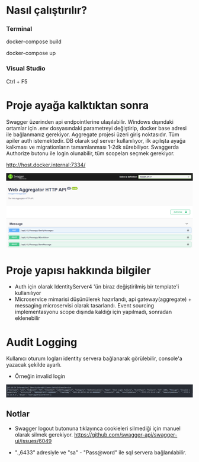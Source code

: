 # Nasıl çalıştırılır?

### Terminal

docker-compose build

docker-compose up


###  Visual Studio

Ctrl + F5

# Proje ayağa kalktıktan sonra

Swagger üzerinden api endpointlerine ulaşılabilir. Windows dışındaki ortamlar için .env dosyasındaki parametreyi değiştirip, docker base adresi ile bağlanmanız gerekiyor. Aggregate projesi üzeri giriş noktasıdır. Tüm apiler auth istemektedir. DB olarak sql server kullanılıyor, ilk açılışta ayağa kalkması ve migrationların tamamlanması 1-2dk sürebiliyor. Swaggerda Authorize butonu ile login olunabilir, tüm scopeları seçmek gerekiyor.

http://host.docker.internal:7334/

![](ss/ss2.png)

# Proje yapısı hakkında bilgiler

- Auth için olarak IdentityServer4 'ün biraz değiştirilmiş bir template'i kullanılıyor
- Microservice mimarisi düşünülerek hazırlandı, api gateway(aggregate) + messaging microservisi olarak tasarlandı. Event sourcing implementasyonu scope dışında kaldığı için yapılmadı, sonradan eklenebilir

# Audit Logging

Kullanıcı oturum logları identity servera bağlanarak görülebilir, console'a yazacak şekilde ayarlı.

- Örneğin invalid login

![audit1](ss/audit-invalid-login.png)


## Notlar

- Swagger logout butonuna tıklayınca cookieleri silmediği için manuel olarak silmek gerekiyor.
  https://github.com/swagger-api/swagger-ui/issues/6049

- ".,6433" adresiyle ve "sa" - "Pass@word" ile sql servera bağlanılabilir.
